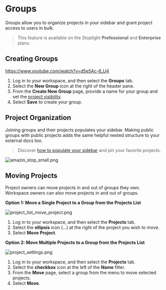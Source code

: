 # Groups

Groups allow you to organize projects in your sidebar and grant project access to users in bulk.

<!-- theme: info -->
> This feature is available on the Stoplight **Professional** and **Enterprise** plans.

## Creating Groups

https://www.youtube.com/watch?v=d5e5Ac-6_U4

1. Log in to your workspace, and then select the **Groups** tab.
2. Select the **New Group** icon at the right of the header pane.
3. From the **Create New Group** page, provide a name for your group and set the [project visibility](l.project-roles.md).
4. Select **Save** to create your group.

## Project Organization

Joining groups and their projects populates your sidebar. Making public groups with public projects adds the same helpful nested structure to your external docs too.

<!-- theme: success -->
> Discover [how to populate your sidebar](../4.-documentation/Sidebar/a.customize-sidebar.md) and pin your favorite projects.

<!-- focus: center -->
![amazin_stop_small.png](https://stoplight.io/api/v1/projects/cHJqOjI/images/9sSyrT8ZVYM)

## Moving Projects

Project owners can move projects in and out of groups they own. Workspace owners can also move projects in and out of groups.

**Option 1: Move a Single Project to a Group from the Projects List**

![project_list_move_project.png](https://stoplight.io/api/v1/projects/cHJqOjI/images/za5fPvBFhDg)

1. Log in to your workspace, and then select the **Projects** tab. 
2. Select the **ellipsis** icon (...) at the right of the project you wish to move. 
3. Select **Move Project**.

**Option 2: Move Multiple Projects to a Group from the Projects List**

![project_settings.png](https://stoplight.io/api/v1/projects/cHJqOjI/images/0Lt57dlIpDc)

1. Log in to your workspace, and then select the **Projects** tab.
2. Select the **checkbox** icon at the left of the **Name** filter.
3. From the **Move** page, select a group from the menu to move selected projects.
4. Select **Move**.





